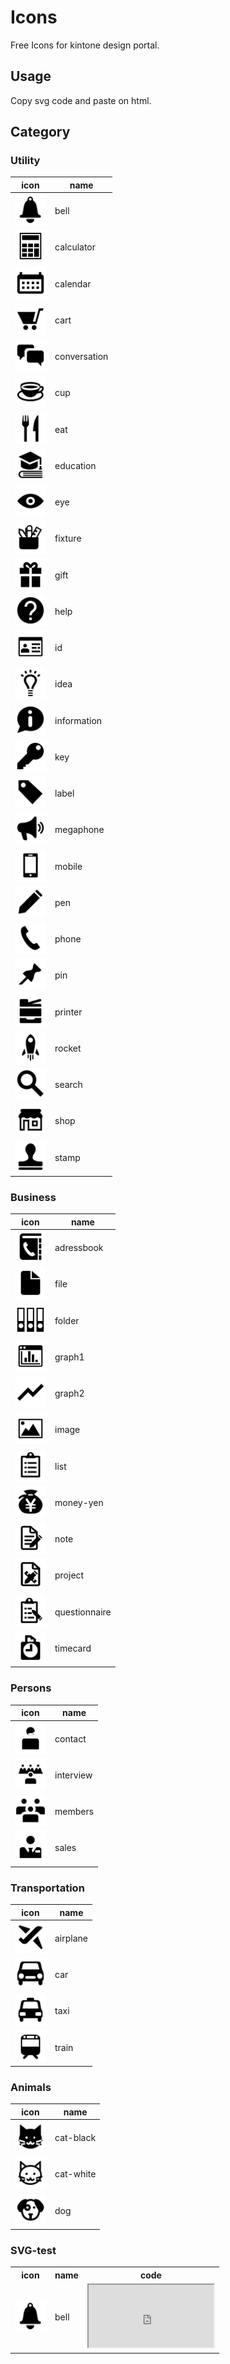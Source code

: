# Icons

Free Icons for kintone design portal.

## Usage
Copy svg code and paste on html.

## Category
### Utility

|icon|name|
|---|---|
|<img src="././utility/bell.svg" width="50px">|bell|
|<img src="././utility/calculator.svg" width="50px">|calculator|
|<img src="././utility/calendar.svg" width="50px">|calendar|
|<img src="././utility/cart.svg" width="50px">|cart|
|<img src="././utility/conversation.svg" width="50px">|conversation|
|<img src="././utility/cup.svg" width="50px">|cup|
|<img src="././utility/eat.svg" width="50px">|eat|
|<img src="././utility/education.svg" width="50px">|education|
|<img src="././utility/eye.svg" width="50px">|eye|
|<img src="././utility/fixture.svg" width="50px">|fixture|
|<img src="././utility/gift.svg" width="50px">|gift|
|<img src="././utility/help.svg" width="50px">|help|
|<img src="././utility/id.svg" width="50px">|id|
|<img src="././utility/idea.svg" width="50px">|idea|
|<img src="././utility/information.svg" width="50px">|information|
|<img src="././utility/key.svg" width="50px">|key|
|<img src="././utility/label.svg" width="50px">|label|
|<img src="././utility/megaphone.svg" width="50px">|megaphone|
|<img src="././utility/mobile.svg" width="50px">|mobile|
|<img src="././utility/pen.svg" width="50px">|pen|
|<img src="././utility/phone.svg" width="50px">|phone|
|<img src="././utility/pin.svg" width="50px">|pin|
|<img src="././utility/printer.svg" width="50px">|printer|
|<img src="././utility/rocket.svg" width="50px">|rocket|
|<img src="././utility/search.svg" width="50px">|search|
|<img src="././utility/shop.svg" width="50px">|shop|
|<img src="././utility/stamp.svg" width="50px">|stamp|

### Business

|icon|name|
|---|---|
|<img src="././business/adressbook.svg" width="50px">|adressbook|
|<img src="././business/file.svg" width="50px">|file|
|<img src="././business/folder.svg" width="50px">|folder|
|<img src="././business/graph1.svg" width="50px">|graph1|
|<img src="././business/graph2.svg" width="50px">|graph2|
|<img src="././business/image.svg" width="50px">|image|
|<img src="././business/list.svg" width="50px">|list|
|<img src="././business/money-yen.svg" width="50px">|money-yen|
|<img src="././business/note.svg" width="50px">|note|
|<img src="././business/project.svg" width="50px">|project|
|<img src="././business/questionnaire.svg" width="50px">|questionnaire|
|<img src="././business/timecard.svg" width="50px">|timecard|


### Persons

|icon|name|
|---|---|
|<img src="././persons/contact.svg" width="50px">|contact|
|<img src="././persons/interview.svg" width="50px">|interview|
|<img src="././persons/members.svg" width="50px">|members|
|<img src="././persons/sales.svg" width="50px">|sales|

### Transportation

|icon|name|
|---|---|
|<img src="././transportation/airplane.svg" width="50px">|airplane|
|<img src="././transportation/car.svg" width="50px">|car|
|<img src="././transportation/taxi.svg" width="50px">|taxi|
|<img src="././transportation/train.svg" width="50px">|train|

### Animals

|icon|name|
|---|---|
|<img src="./animals/cat-black.svg" width="50px">|cat-black|
|<img src="./animals/cat-white.svg" width="50px">|cat-white|
|<img src="./animals/dog.svg" width="50px">|dog|


### SVG-test
<table>
  <tr>
    <th>icon</th>
    <th>name</th>
    <th>code</th>
  </tr>
  <tr>
    <td><img src="././utility/bell.svg" width="50px"></td>
    <td>bell</td>
    <td><iframe src="https://raw.githubusercontent.com/kintone/portal-design-templates/dev-kzm/images/icons/utility/bell.svg" width="200" height="100"></iframe></td>
  </tr>
</table>
